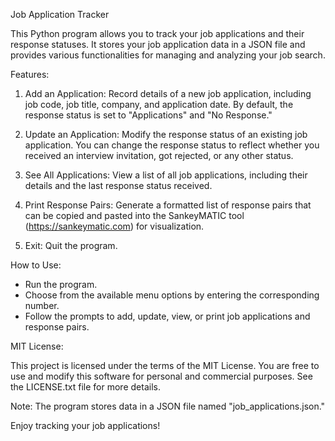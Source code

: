 Job Application Tracker

This Python program allows you to track your job applications and their response statuses. It stores your job application data in a JSON file and provides various functionalities for managing and analyzing your job search.

Features:

1. Add an Application: Record details of a new job application, including job code, job title, company, and application date. By default, the response status is set to "Applications" and "No Response."

2. Update an Application: Modify the response status of an existing job application. You can change the response status to reflect whether you received an interview invitation, got rejected, or any other status.

3. See All Applications: View a list of all job applications, including their details and the last response status received.

4. Print Response Pairs: Generate a formatted list of response pairs that can be copied and pasted into the SankeyMATIC tool (https://sankeymatic.com) for visualization.

5. Exit: Quit the program.

How to Use:

- Run the program.
- Choose from the available menu options by entering the corresponding number.
- Follow the prompts to add, update, view, or print job applications and response pairs.

MIT License:

This project is licensed under the terms of the MIT License. You are free to use and modify this software for personal and commercial purposes. See the LICENSE.txt file for more details.

Note: The program stores data in a JSON file named "job_applications.json."

Enjoy tracking your job applications!
